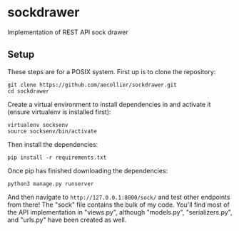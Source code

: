 # sockdrawer
Implementation of REST API sock drawer

## Setup
These steps are for a POSIX system. 
First up is to clone the repository:
```
git clone https://github.com/aecollier/sockdrawer.git
cd sockdrawer
```

Create a virtual environment to install dependencies in and activate it (ensure virtualenv is installed first):
```
virtualenv socksenv
source socksenv/bin/activate
```

Then install the dependencies:
```
pip install -r requirements.txt
```

Once pip has finished downloading the dependencies:
```
python3 manage.py runserver
```

And then navigate to `http://127.0.0.1:8000/sock/` and test other endpoints from there!
The "sock" file contains the bulk of my code. You'll find most of the API implementation in "views.py", although "models.py", "serializers.py", and "urls.py" have been created as well. 
